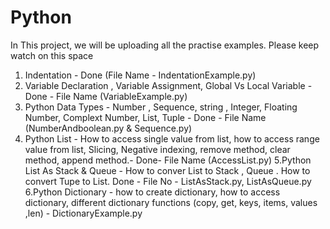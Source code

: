 # Python
In This project, we will be uploading all the practise examples. Please keep watch on this space

1. Indentation - Done (File Name - IndentationExample.py)
2. Variable Declaration , Variable Assignment, Global Vs Local Variable - Done - File Name (VariableExample.py)
3. Python Data Types - Number , Sequence, string , Integer, Floating Number, Complext Number, List, Tuple - Done - File Name (NumberAndboolean.py & Sequence.py)
4. Python List - How to access single value from list, how to access range value from list, Slicing, Negative indexing, remove method, clear method, append method.- Done- 
   File Name (AccessList.py)
5.Python List As Stack & Queue - How to conver List to Stack , Queue . How to convert Tupe to List. Done - File No - ListAsStack.py, ListAsQueue.py
6.Python Dictionary - how to create dictionary, how to access dictionary, different dictionary functions (copy, get, keys, items, values ,len) - DictionaryExample.py
